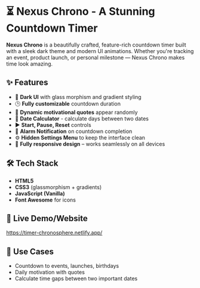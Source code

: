 
# ⏳ Nexus Chrono - A Stunning Countdown Timer

**Nexus Chrono** is a beautifully crafted, feature-rich countdown timer built with a sleek dark theme and modern UI animations. Whether you're tracking an event, product launch, or personal milestone — Nexus Chrono makes time look amazing.

## ✨ Features

* 🌌 **Dark UI** with glass morphism and gradient styling
* 🕒 **Fully customizable** countdown duration
* 📜 **Dynamic motivational quotes** appear randomly
* 📆 **Date Calculator** - calculate days between two dates
* ▶️ **Start, Pause, Reset** controls
* 🔔 **Alarm Notification** on countdown completion
* ⚙️ **Hidden Settings Menu** to keep the interface clean
* 📱 **Fully responsive design** – works seamlessly on all devices

## 🛠️ Tech Stack

* **HTML5**
* **CSS3** (glassmorphism + gradients)
* **JavaScript (Vanilla)**
* **Font Awesome** for icons

## 🚀 Live Demo/Website 

https://timer-chronosphere.netlify.app/

## 📌 Use Cases

* Countdown to events, launches, birthdays
* Daily motivation with quotes
* Calculate time gaps between two important dates






